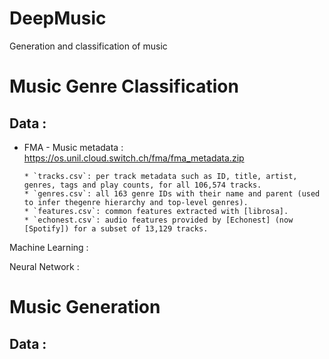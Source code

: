 # DeepMusic
Generation and classification of music

# Music Genre Classification 
## Data :
 -  FMA - Music metadata : https://os.unil.cloud.switch.ch/fma/fma_metadata.zip
 
        * `tracks.csv`: per track metadata such as ID, title, artist, genres, tags and play counts, for all 106,574 tracks.
        * `genres.csv`: all 163 genre IDs with their name and parent (used to infer thegenre hierarchy and top-level genres).
        * `features.csv`: common features extracted with [librosa].
        * `echonest.csv`: audio features provided by [Echonest] (now [Spotify]) for a subset of 13,129 tracks.



Machine Learning :


Neural Network :


# Music Generation

## Data :
